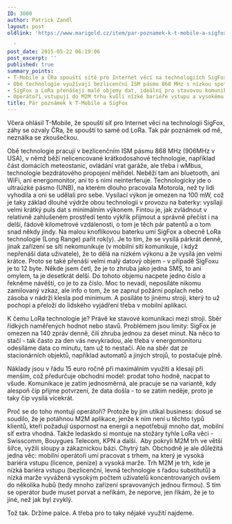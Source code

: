 ```yaml
---
ID: 3000
author: Patrick Zandl
layout: post
oldlink: 'https://www.marigold.cz/item/par-poznamek-k-t-mobile-a-sigfox

  '
post_date: 2015-05-22 06:19:06
post_excerpt: ''
published: true
summary_points:
- T-Mobile a ČRa spouští sítě pro Internet věcí na technologiích SigFox a LoRa.
- Obě technologie využívají bezlicenční ISM pásmo 868 MHz s nízkou spotřebou energie.
- SigFox a LoRa přenášejí malé objemy dat, ideální pro stavovou komunikaci mezi stroji.
- Operátoři vstupují do M2M trhu kvůli nízké bariéře vstupu a vysokému počtu uživatelů.
title: Pár poznámek k T-Mobile a SigFox
---
```


<p>Včera ohlásil T-Mobile, že spouští síť pro Internet věcí na technologii SigFox, záhy se ozvaly ČRa, že spouští to samé od LoRa. Tak pár poznámek od mě, neználka se zkoušečkou.</p>


<!--more-->

<p>Obě technologie pracují v bezlicenčním ISM pásmu 868 MHz (906MHz v USA), v němž běží nelicencované krátkodosahové technologie, například část domácích meteostanic, ovládání vrat garáže, ale třeba i wMbus, technologie bezdrátového propojení měřidel. Neběží tam ani bluetooth, ani WiFi, ani energomonitor, ani to s nimi neinterferuje. Technologicky jde o ultraúzké pásmo (UNB), na kterém dlouho pracovala Motorola, než ty lidi vyhodila a oni se udělali pro sebe. Vysílací výkon je omezen na 100 mW, což je taky základ dlouhé výdrže obou technologií v provozu na baterky: vysílají velmi krátký puls dat s minimálním výkonem. Fintou je, jak zvládnout v relativně zahlušeném prostředí tento výkřik přijmout a správně přečíst i na delší, řádově kilometrové vzdálenosti, o tom je těch pár patentů a o tom snad někdy jindy. Na malou knoflíkovou baterku umí SigFox a obecně LoRa technologie (Long Range) pařit rok(y). Je to tím, že se vysílá párkrát denně, jinak zařízení se sítí nekomunikuje (v mobilní sítí komunikuje, i když nepřenáší data uživatele), že to dělá na nízkém výkonu a že vysílá jen velmi krátce. Proto se také přenáší velmi malý datový objem - v případě SigFoxu je to 12 byte. Někde jsem četl, že je to zhruba jako jedna SMS, to ani omylem, ta je desetkrát delší. Do tohoto objemu nacpete jedno číslo a řekněme návěští, co je to za číslo. Moc to nevadí, neposíláte nikomu zamilovaný vzkaz, ale info o tom, že se zapnul požární poplach nebo zásoba v nádrži klesla pod minimum. A posíláte to jinému stroji, který to už pochopí a přeloží do lidského vyjádření třeba v mobilní aplikaci.</p>

<p>K čemu LoRa technologie je? Právě ke stavové komunikaci mezi stroji. Sběr řídkých naměřených hodnot nebo stavů. Problémem jsou limity: SigFox je omezen na 140 zpráv denně, čili zhruba jednou za deset minut. Na něco to stačí - tak často za den vás nevykradou, ale třeba v energomonitoru odesíláme data co minutu, tam už to nestačí. Ale na sběr dat ze stacionárních objektů, například automatů a jiných strojů, to postačuje plně.</p>

<p>Náklady jsou v řádu 15 euro ročně při maximálním využití a klesají při menším, což předurčuje obchodní model: prodat toho hodně, nacpat to všude. Komunikace je zatím jednosměrná, ale pracuje se na variantě, kdy alespoň čip přijme potvrzení, že data došla - to se zatím neděje, proto je taky čip vysílá vícekrát.</p>

<p>Proč se do toho montují operátoři? Protože by jim utíkal business: dosud se soudilo, že je potáhnou M2M aplikace, jenže k nim není u těchto typů klientů, kteří požadují úspornost na energii a nepotřebují mnoho dat, mobilní síť extra vhodná. Takže ledaskdo si montuje na stožáry tyhle LoRa věci - Swisscomm, Bouygues Telecom, KPN a další.  Aby pokryli M2M trh ve větší šířce, vyžili sloupy a zákaznickou bázi. Chytrý tah. Obchodně je ale důležitá jedna věc: mobilní operátoři umí pracovat s trhem, na který je vysoká bariéra vstupu (licence, peníze) a vysoká marže. Trh M2M je trh, kde je nízká bariéra vstupu (bezlicenční, levná technologie s řadou substitutů) a nízká marže vyvážená vysokým počtem uživatelů koncentrovaných ovšem do několika hubů (tedy mnoho zařízení spravovaných jednou firmou). S tím se operátor bude muset porvat a neříkám, že neporve, jen říkám, že je to jiné, než jak byl zvyklý. </p>

<p>Tož tak. Držíme palce. A třeba pro to taky nějaké využití najdeme.</p>

<p> </p>